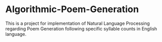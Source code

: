 # Algorithmic-Poem-Generation
This is a project for implementation of Natural Language Processing regarding Poem Generation following specific syllable counts in English language. 
